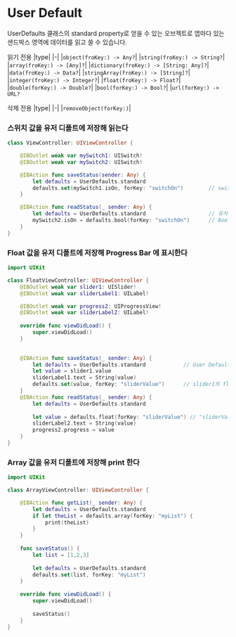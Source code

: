 # User Default

UserDefaults 클래스의 standard property로 얻을 수 있는 오브젝트로 앱마다 있는 샌드박스 영역에 데이터를 읽고 쓸 수 있습니다.

읽기 전용
|type|
|-|
|```object(froKey:) -> Any?```|
|```string(froKey:) -> String?```|
|```array(froKey:) -> [Any]?```|
|```dictionary(froKey:) -> [String: Any]?```|
|```data(froKey:) -> Data?```|
|```stringArray(froKey:) -> [String]?```|
|```integer(froKey:) -> Integer?```|
|```float(froKey:) -> Float?```|
|```double(forKey:) -> Double?```|
|```bool(forKey:) -> Bool?```|
|```url(forKey:) -> URL?```

삭제 전용
|type|
|-|
|```removeObject(forKey:)```|

### 스위치 값을 유저 디폴트에 저장해 읽는다

```swift
class ViewController: UIViewController {

    @IBOutlet weak var mySwitch1: UISwitch!
    @IBOutlet weak var mySwitch2: UISwitch!

    @IBAction func saveStatus(sender: Any) {
        let defaults = UserDefaults.standard
        defaults.set(mySwitch1.isOn, forKey: "switchOn")        // switchOn 키로 지정해 저장.
    }

    @IBAction func readStatus(_ sender: Any) {
        let defaults = UserDefaults.standard                    // 유저 디폴트 참조
        mySwitch2.isOn = defaults.bool(forKey: "switchOn")      // Bool 형의 값을 읽는다
    }
}
```

### Float 값을 유저 디폴트에 저장해 Progress Bar 에 표시한다
```swift
import UIKit

class FloatViewController: UIViewController {
    @IBOutlet weak var slider1: UISlider!
    @IBOutlet weak var sliderLabel1: UILabel!

    @IBOutlet weak var progress2: UIProgressView!
    @IBOutlet weak var sliderLabel2: UILabel!
    
    override func viewDidLoad() {
        super.viewDidLoad()
    }
    

    @IBAction func saveStatus(_ sender: Any) {
        let defaults = UserDefaults.standard            // User Default
        let value = slider1.value
        sliderLabel1.text = String(value)
        defaults.set(value, forKey: "sliderValue")      // slider1의 float 형 값을 'sliderValue'라는 키로 저장
    }
    @IBAction func readStatus(_ sender: Any) {
        let defaults = UserDefaults.standard
        
        let value = defaults.float(forKey: "sliderValue") // "sliderValue"키를 찾아 지정한다.
        sliderLabel2.text = String(value)
        progress2.progress = value
    }
}
```

### Array 값을 유저 디폴트에 저장해 print 한다
```swift
import UIKit

class ArrayViewController: UIViewController {

    @IBAction func getList(_ sender: Any) {
        let defaults = UserDefaults.standard
        if let theList = defaults.array(forKey: "myList") {
            print(theList)
        }
    }
    
    func saveStatus() {
        let list = [1,2,3]
        
        let defaults = UserDefaults.standard
        defaults.set(list, forKey: "myList")
    }
    
    override func viewDidLoad() {
        super.viewDidLoad()
        
        saveStatus()
    }
}
```